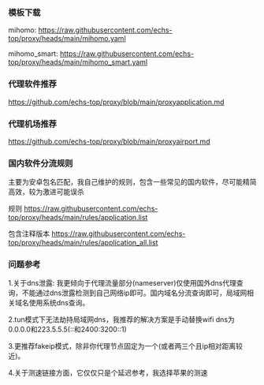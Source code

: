 ### 模板下载
mihomo: https://raw.githubusercontent.com/echs-top/proxy/heads/main/mihomo.yaml

mihomo_smart: https://raw.githubusercontent.com/echs-top/proxy/heads/main/mihomo_smart.yaml

### 代理软件推荐

https://github.com/echs-top/proxy/blob/main/proxyapplication.md

### 代理机场推荐

https://github.com/echs-top/proxy/blob/main/proxyairport.md

### 国内软件分流规则

主要为安卓包名匹配，我自己维护的规则，包含一些常见的国内软件，尽可能精简高效，较为激进可能误杀

规则 https://raw.githubusercontent.com/echs-top/proxy/heads/main/rules/application.list

包含注释版本 https://raw.githubusercontent.com/echs-top/proxy/heads/main/rules/application_all.list

### 问题参考

1.关于dns泄露: 我更倾向于代理流量部分(nameserver)仅使用国外dns代理查询，不能通过dns泄露检测到自己网络ip即可。国内域名分流查询即可，局域网相关域名使用系统dns查询。

2.tun模式下无法劫持局域网dns，我推荐的解决方案是手动替换wifi dns为0.0.0.0和223.5.5.5(::和2400:3200::1)

3.更推荐fakeip模式，除非你代理节点固定为一个(或者两三个且ip相对距离较近)。

4.关于测速链接方面，它仅仅只是个延迟参考，我选择苹果的测速
